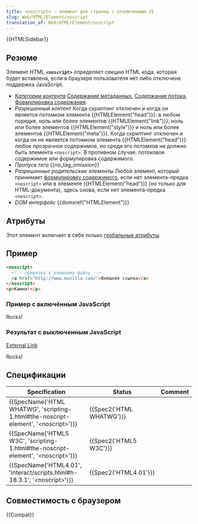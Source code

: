 ```yaml
---
title: <noscript> - элемент для страниц с отключенным JS
slug: Web/HTML/Element/noscript
translation_of: Web/HTML/Element/noscript
---
```


{{HTMLSidebar}}

## Резюме

Элемент HTML **`<noscript>`** определяет секцию HTML кода, которая будет вставлена, если в браузере пользователя нет либо отключена поддержка JavaScript.

- _[Категории контента](/ru/docs/HTML/Content_categories)_ [Содержание метаданных](/ru/docs/HTML/Content_categories#Metadata_content), [Содержание потока](/ru/docs/HTML/Content_categories#Flow_content), [Формулировка содержания](/ru/docs/HTML/Content_categories#Phrasing_content).
- _Разрешенный контент_ Когда скриптинг отключен и когда он является потомком элемента {{HTMLElement("head")}}: в любом порядке, ноль или более элементов {{HTMLElement("link")}}, ноль или более элементов {{HTMLElement("style")}} и ноль или более элементов {{HTMLElement("meta")}}.
Когда скриптинг отключен и когда он не является потомком элемента {{HTMLElement("head")}}: любое прозрачное содержимое, но среди его потомков не должно быть элемента `<noscript>`.
  В противном случае: потоковое содержимое или формулировка содержимого.
- _Пропуск тега_ {{no_tag_omission}}
- _Разрешенные родительские элементы_ Любой элемент, который принимает [формулировку содержимого](/ru/docs/HTML/Content_categories#Phrasing_content), если нет элемента-предка `<noscript>` или в элементе {{HTMLElement("head")}} (но только для HTML-документа), здесь снова, если нет элемента-предка `<noscript>`.
- _DOM интерфейс_ {{domxref("HTMLElement")}}

## Атрибуты

Этот элемент включает в себя только [глобальные атрибуты](/ru/docs/HTML/Global_attributes).

## Пример

```html
<noscript>
  <!-- привязка к внешнему файлу -->
  <a href="http://www.mozilla.com/">Внешняя ссылка</a>
</noscript>
<p>Камни!</p>
```

### Пример с включённым JavaScript

Rocks!

### Результат с выключенным JavaScript

[External Link](http://www.mozilla.com/)

Rocks!

## Спецификации

| Specification                                                                                                        | Status                           | Comment |
| -------------------------------------------------------------------------------------------------------------------- | -------------------------------- | ------- |
| {{SpecName('HTML WHATWG', 'scripting-1.html#the-noscript-element', '&lt;noscript&gt;')}} | {{Spec2('HTML WHATWG')}} |         |
| {{SpecName('HTML5 W3C', 'scripting-1.html#the-noscript-element', '&lt;noscript&gt;')}} | {{Spec2('HTML5 W3C')}}     |         |
| {{SpecName('HTML4.01', 'interact/scripts.html#h-18.3.1', '&lt;noscript&gt;')}}             | {{Spec2('HTML4.01')}}     |         |

## Совместимость с браузером

{{Compat}}
